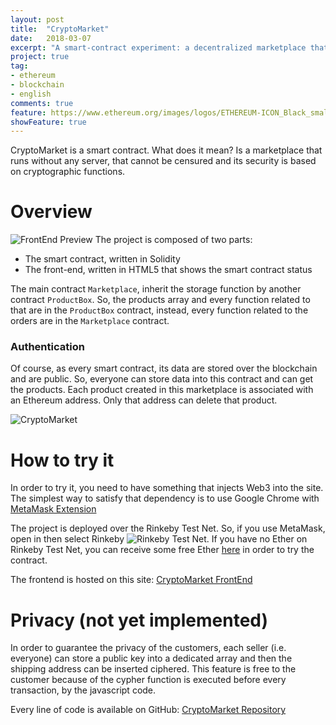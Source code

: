 ```yaml
---
layout: post
title:  "CryptoMarket"
date:   2018-03-07
excerpt: "A smart-contract experiment: a decentralized marketplace that runs over the Ethereum Blockchain"
project: true
tag:
- ethereum
- blockchain
- english
comments: true
feature: https://www.ethereum.org/images/logos/ETHEREUM-ICON_Black_small.png
showFeature: true
---
```

CryptoMarket is a smart contract. What does it mean? Is a marketplace that runs without any server, that cannot be censured and its security is based on cryptographic functions.

# Overview
![FrontEnd Preview]({{site.url}}/assets/img/post-image/cryptoPreview.png)
The project is composed of two parts:
 - The smart contract, written in Solidity 
 - The front-end, written in HTML5 that shows the smart contract status

The main contract `Marketplace`, inherit the storage function by another contract `ProductBox`. So, the products array and every function related to that are in the `ProductBox` contract, instead, every function related to the orders are in the `Marketplace` contract.

### Authentication
Of course, as every smart contract, its data are stored over the blockchain and are public. So, everyone can store data into this contract and can get the products. Each product created in this marketplace is associated with an Ethereum address. Only that address can delete that product.

![CryptoMarket]({{site.url}}//assets/img/post-image/cryptomarket.png)
# How to try it
In order to try it, you need to have something that injects Web3 into the site. The simplest way to satisfy that dependency is to use Google Chrome with [MetaMask Extension](https://chrome.google.com/webstore/detail/metamask/nkbihfbeogaeaoehlefnkodbefgpgknn)

The project is deployed over the Rinkeby Test Net. So, if you use MetaMask, open in then select Rinkeby
![Rinkeby Test Net]({{site.url}}/assets/img/post-image/metamask.png). If you have no Ether on Rinkeby Test Net, you can receive some free Ether [here](https://www.rinkeby.io/#faucet) in order to try the contract.

The frontend is hosted on this site: [CryptoMarket FrontEnd](https://apagiaro.it/cryptomarket)

# Privacy (not yet implemented)
In order to guarantee the privacy of the customers, each seller (i.e. everyone) can store a public key into a dedicated array and then the shipping address can be inserted ciphered. This feature is free to the customer because of the cypher function is executed before every transaction, by the javascript code.

Every line of code is available on GitHub: [CryptoMarket Repository](https://github.com/alessandro308/CryptoMarket)
